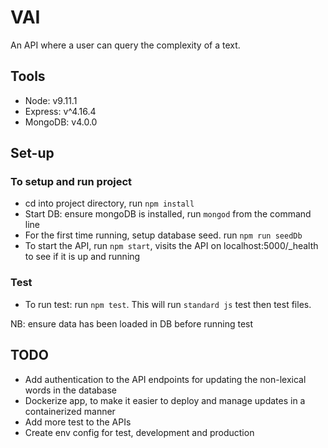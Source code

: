 # VAI

An API where a user can query the complexity of a text.

## Tools

- Node: v9.11.1
- Express: v^4.16.4
- MongoDB: v4.0.0

## Set-up

### To setup and run project

- cd into project directory, run `npm install`
- Start DB: ensure mongoDB is installed, run `mongod` from the command line
- For the first time running, setup database seed. run `npm run seedDb`
- To start the API, run `npm start`, visits the API on localhost:5000/_health to see if it is up and running

### Test

- To run test: run `npm test`. This will run `standard js` test then test files.

NB: ensure data has been loaded in DB before running test

## TODO

- Add authentication to the API endpoints  for updating the non-lexical words in the database
- Dockerize app, to make it easier to deploy and manage updates in a containerized manner
- Add more test to the APIs
- Create env config for test, development and production